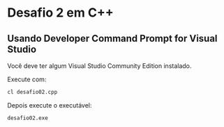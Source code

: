 # Desafio 2 em C++

## Usando Developer Command Prompt for Visual Studio

Você deve ter algum Visual Studio Community Edition instalado. 

Execute com:

```sh
cl desafio02.cpp
```

Depois execute o executável:

```sh
desafio02.exe
```